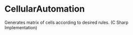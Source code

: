 # CellularAutomation
Generates matrix of cells according to desired rules. (C Sharp Implementation)
